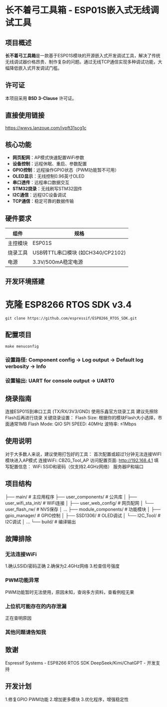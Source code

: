 # 长不着弓工具箱 - ESP01S嵌入式无线调试工具

## 项目概述
**长不着弓工具箱**是一款基于ESP01S模块的开源嵌入式开发调试工具，解决了传统无线调试器价格昂贵、制作复杂的问题。通过无线TCP通信实现多种调试功能，大幅降低嵌入式开发调试门槛。

## 许可证
本项目采用 **BSD 3-Clause** 许可证。

## 直接使用链接
https://wwvs.lanzoue.com/ivpft31scg1c

## 核心功能
- **网页配网**：AP模式快速配置WiFi参数
- **设备控制**：远程休眠、重启、参数配置
- **GPIO控制**：远程操作GPIO状态（PWM功能暂不可用）
- **OLED显示**：无线控制0.96英寸OLED
- **串口透传**：远程串口数据交互
- **STM32烧录**：无线刷写STM32固件
- **I2C通信**：远程I2C设备调试
- **TCP通信**：稳定可靠的数据传输

## 硬件要求
| 组件 | 规格 |
|------|------|
| 主控模块 | ESP01S |
| 烧录工具 | USB转TTL串口模块 (如CH340/CP2102) |
| 电源 | 3.3V/500mA稳定电源 |

## 开发环境搭建
# 克隆 ESP8266 RTOS SDK v3.4
```properties
git clone https://github.com/espressif/ESP8266_RTOS_SDK.git
```

## 配置项目
```properties
make menuconfig
```
### 设置路径: Component config → Log output → Default log verbosity → Info
### 设置输出: UART for console output → UART0

## 烧录指南
连接ESP01S到串口工具 (TX/RX/3V3/GND)
使用乐鑫官方烧录工具
建议先擦除Flash后再进行烧录
关键烧录设置：
Flash Size: 根据你的模块Flash大小选择，市面通常1MB
Flash Mode: QIO
SPI SPEED: 40MHz
波特率: ≤1Mbps

## 使用说明
对于大多数人来说，建议使用打包好的工具：
首次配置或超过1分钟无法连接WIFI模块进入AP模式
连接WiFi: CBZG_Tool_AP
访问配置页面: http://192.168.4.1
填写配置信息：
WiFi SSID和密码（仅支持2.4GHz网络）
服务器IP和端口

## 项目结构
├── main/                   # 主应用程序
├── user_components/        # 公共库
│   ├── user_wifi_sta_init/ # WiFi连接
│   ├── user_web_config/    # 网页配网
│   └── user_flash_rw/      # NVS保存
│   ...
├── module_components/      # 功能模块
│   ├── gpio_manager/       # GPIO控制
│   ├── SSD1306/            # OLED调试
│   └── I2C_Tool/           # I2C调试
│   ...
└── build/                  # 编译输出

## 故障排除
### 无法连接WiFi
1.确认SSID/密码正确
2.确保为2.4GHz网络
3.检查信号强度
### PWM功能异常
PWM功能暂时无法使用，原因未知，查询多方资料，查看例程无果
### 上位机可能存在的内存泄漏
正在查明原因
### 其他问题请告知我


## 致谢
Espressif Systems - ESP8266 RTOS SDK
DeepSeek/Kimi/ChatGPT - 开发支持

## 开发计划
1.修复GPIO PWM功能
2.增加更多模块
3.优化程序，增强稳定性
